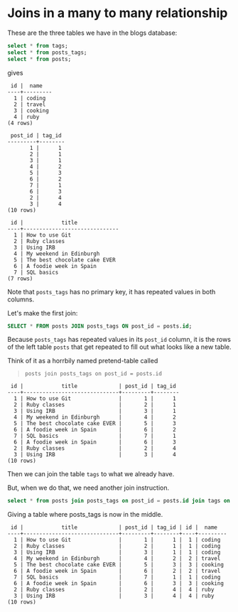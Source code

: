 # Joins in a many to many relationship

These are the three tables we have in the blogs database:

```sql
select * from tags;
select * from posts_tags;
select * from posts;
```
gives
```
 id |  name
----+---------
  1 | coding
  2 | travel
  3 | cooking
  4 | ruby
(4 rows)
```
```
 post_id | tag_id
---------+--------
       1 |      1
       2 |      1
       3 |      1
       4 |      2
       5 |      3
       6 |      2
       7 |      1
       6 |      3
       2 |      4
       3 |      4
(10 rows)

```
```
 id |            title
----+------------------------------
  1 | How to use Git
  2 | Ruby classes
  3 | Using IRB
  4 | My weekend in Edinburgh
  5 | The best chocolate cake EVER
  6 | A foodie week in Spain
  7 | SQL basics
(7 rows)
```

Note that `posts_tags` has no primary key, it has repeated values in both columns.

Let's make the first join:

```sql
SELECT * FROM posts JOIN posts_tags ON post_id = posts.id;
```

Because `posts_tags` has repeated values in its `post_id` column, it is the rows of the left table `posts` that get repeated to fill out what looks like a new table. 

Think of it as a horrbily named pretend-table called
> `posts join posts_tags on post_id = posts.id`

```
 id |            title             | post_id | tag_id
----+------------------------------+---------+--------
  1 | How to use Git               |       1 |      1
  2 | Ruby classes                 |       2 |      1
  3 | Using IRB                    |       3 |      1
  4 | My weekend in Edinburgh      |       4 |      2
  5 | The best chocolate cake EVER |       5 |      3
  6 | A foodie week in Spain       |       6 |      2
  7 | SQL basics                   |       7 |      1
  6 | A foodie week in Spain       |       6 |      3
  2 | Ruby classes                 |       2 |      4
  3 | Using IRB                    |       3 |      4
(10 rows)
```

Then we can join the table `tags` to what we already have.

But, when we do that, we need another join instruction. 

```sql
select * from posts join posts_tags on post_id = posts.id join tags on tag_id = tags.id;
```
Giving a table where posts_tags is now in the middle.
```
 id |            title             | post_id | tag_id | id |  name
----+------------------------------+---------+--------+----+---------
  1 | How to use Git               |       1 |      1 |  1 | coding
  2 | Ruby classes                 |       2 |      1 |  1 | coding
  3 | Using IRB                    |       3 |      1 |  1 | coding
  4 | My weekend in Edinburgh      |       4 |      2 |  2 | travel
  5 | The best chocolate cake EVER |       5 |      3 |  3 | cooking
  6 | A foodie week in Spain       |       6 |      2 |  2 | travel
  7 | SQL basics                   |       7 |      1 |  1 | coding
  6 | A foodie week in Spain       |       6 |      3 |  3 | cooking
  2 | Ruby classes                 |       2 |      4 |  4 | ruby
  3 | Using IRB                    |       3 |      4 |  4 | ruby
(10 rows)
```